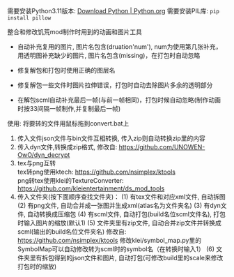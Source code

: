 需要安装Python3.11版本: [Download Python | Python.org](https://www.python.org/downloads/)
需要安装PIL库: `pip install pillow`



整合和修改饥荒mod制作时用到的动画和图片工具

- 自动补充复用的图片, 图片名包含(druation'num'), num为使用第几张补充，用透明图补充缺少的图片, 图片名包含(missing)，在打包时自动忽略

- 修复解包和打包时使用正确的图层名

- 修复解包一些文件时图片拉伸错误，打包时自动去除图片多余的透明部分

- 在解包scml自动补充最后一帧(与前一帧相同)，打包时候自动忽略(制作动画时按33间隔一帧制作,并复制最后一帧)

  

使用: 将要转的文件用鼠标拖到convert.bat上
1. 传入文件json文件与bin文件互相转换, 传入zip则自动转换zip里的内容
2. 传入dyn文件,转换成zip格式, 修改自: https://github.com/UNOWEN-OwO/dyn_decrypt
3. tex与png互转  
   tex转png使用ktech: https://github.com/nsimplex/ktools  
   png转tex使用klei的TextureConverter: https://github.com/kleientertainment/ds_mod_tools
4. 传入文件夹(按下面顺序查找文件夹)：
    (1) 有tex文件和对应xml文件, 自动拆图
    (2) 有png文件, 自动合并成一张图并生成xml(atlas名为文件夹名)
    (3) 有dyn文件, 自动转换成压缩包
    (4) 有scml文件, 自动打包(build名位scml文件名), 打包时输入图片的缩放(默认1)
    (5) 文件夹里有zip文件, 自动合并zip文件并转换成scml(输出的build名位文件夹名) 修改自: https://github.com/nsimplex/ktools
            修改klei/symbol_map.py里的SymbolMap可以自动修改转为scml时的symbol名（在转换时输入1）
    (6) 文件夹里有拆包得到的json文件和图片, 自动打包(可修改build里的scale来修改打包时的缩放)
